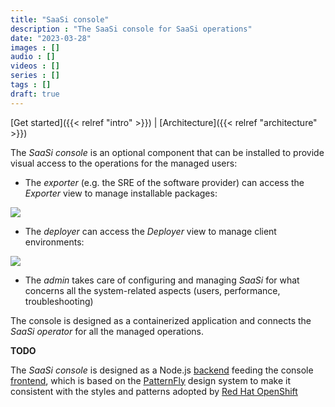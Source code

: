 ```yaml
---
title: "SaaSi console"
description : "The SaaSi console for SaaSi operations"
date: "2023-03-28"
images : []
audio : []
videos : []
series : []
tags : []
draft: true
---
```

[Get started]({{< relref "intro" >}}) | [Architecture]({{< relref "architecture" >}})

The *SaaSi console* is an optional component that can be installed to provide visual access to the operations for the managed users:
* The *exporter* (e.g. the SRE of the software provider) can access the *Exporter* view to manage installable packages:

![](/images/exporter-view.png)
* The *deployer* can access the *Deployer* view to manage client environments:

![](/images/deployer-view.png)
* The *admin* takes care of configuring and managing *SaaSi* for what concerns all the system-related aspects (users, performance, troubleshooting)

The console is designed as a containerized application and connects the *SaaSi operator* for all the managed operations.

**TODO**

The *SaaSi console* is designed as a Node.js [backend](https://github.com/Cloud-Native-SaaSi/saasi-console-backend) feeding the console
[frontend](https://github.com/Cloud-Native-SaaSi/saasi-console-frontend), which is based on the [PatternFly](https://www.patternfly.org/v4/) design system
to make it consistent with the styles and patterns adopted by [Red Hat OpenShift](https://docs.openshift.com/container-platform/4.12/web_console/dynamic-plug-in/dynamic-plug-in.html)

